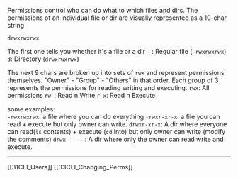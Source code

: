 Permissions control who can do what to which files and dirs.
The permissions of an individual file or dir are visually represented as a 10-char string

```
drwxrwxrwx
```

The first one tells you whether it's a file or a dir
```-``` : Regular file (```-rwxrwxrwx```)
```d```: Directory (```drwxrwxrwx```)

The next 9 chars are broken up into sets of ```rwx``` and represent permissions themselves.
"Owner" - "Group" - "Others" in that order. 
Each group of 3 represents the permissions for reading writing and executing.
```rwx```: All permissions
```rw-```: Read n Write
```r-x```: Read n Execute

some examples:\
```-rwxrwxrwx```: a file where you can do everything
```-rwxr-xr-x```: a file you can read + execute but only owner can write.
```drwxr-xr-x```: A dir where everyone can read(```ls``` contents) + execute (```cd``` into) but only owner can write (modify the comments) 
```drwx------```: A dir where only the owner can read write and execute.

---
[[31CLI_Users]]
[[33CLI_Changing_Perms]]